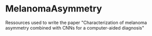 # MelanomaAsymmetry
Ressources used to write the paper "Characterization of melanoma asymmetry combined with CNNs for a computer-aided diagnosis"
